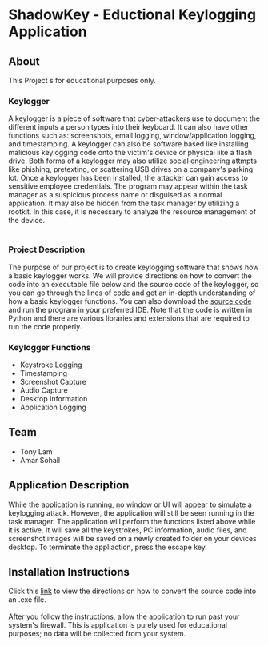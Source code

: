 # ShadowKey - Eductional Keylogging Application
## About
This Project s for educational purposes only. <br>
### Keylogger
A keylogger is a piece of software that cyber-attackers use to document the different inputs a person types into their keyboard. It can also have other functions such as: screenshots, email logging, window/application logging, and timestamping.
A keylogger can also be software based like installing malicious keylogging code onto the victim's device or physical like a flash drive. Both forms of a keylogger may also utilize social engineering attmpts like phishing, pretexting, or scattering USB drives on a company's parking lot. 
Once a keylogger has been installed, the attacker can gain access to sensitive employee credentials. The program may appear within the task manager as a suspicious process name or disguised as a normal application. It may also be hidden from the task manager by utilizing a rootkit. In this case, it is necessary to analyze the resource management of the device.
<br>
<br>
### Project Description
The purpose of our project is to create keylogging software that shows how a basic keylogger works. We will provide directions on how to convert the code into an executable file below and the source code of the keylogger, so you can go through the lines of code and get an
in-depth understanding of how a basic keylogger functions. You can also download the [source code](Code/Keylogger_Source_Code) and run the program in your preferred IDE. Note that the code is written in Python and there are various libraries and extensions that are required to run the code 
properly.

### Keylogger Functions
* Keystroke Logging
* Timestamping
* Screenshot Capture
* Audio Capture
* Desktop Information
* Application Logging

## Team
- Tony Lam
- Amar Sohail

## Application Description
While the application is running, no window or UI will appear to simulate a keylogging attack. However, the application will still be seen running in the task manager. The application will perform the functions listed above while it is active. It will save all the keystrokes, PC information, audio files, and screenshot images will be saved on a newly created folder on your devices desktop. To terminate the appliaction, press the escape key.

## Installation Instructions
Click this [link](Documents/Directions.pdf) to view the directions on how to convert the source code into an .exe file. <br> <br>
After you follow the instructions, allow the application to run past your system's firewall. This is application is purely used for educational purposes; no data will be collected from your system.


